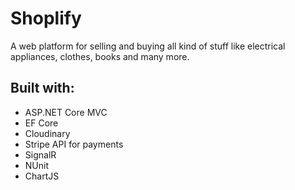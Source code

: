 # Shoplify
A web platform for selling and buying all kind of stuff like electrical appliances, clothes, books and many more.

## Built with:
  * ASP.NET Core MVC
  * EF Core
  * Cloudinary
  * Stripe API for payments
  * SignalR
  * NUnit
  * ChartJS

